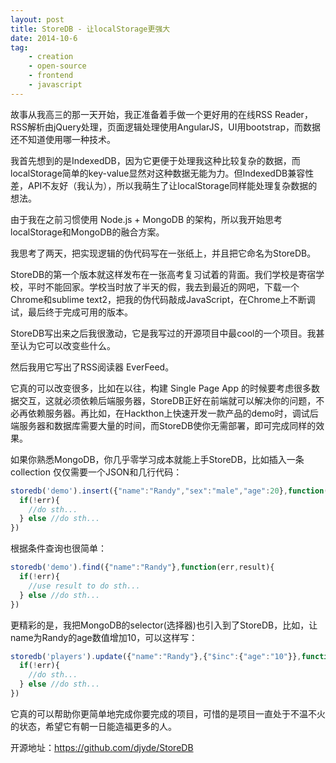 ```yaml
---
layout: post
title: StoreDB - 让localStorage更强大
date: 2014-10-6
tag:
    - creation
    - open-source
    - frontend
    - javascript
---
```

故事从我高三的那一天开始，我正准备着手做一个更好用的在线RSS Reader，RSS解析由jQuery处理，页面逻辑处理使用AngularJS，UI用bootstrap，而数据还不知道使用哪一种技术。

我首先想到的是IndexedDB，因为它更便于处理我这种比较复杂的数据，而localStorage简单的key-value显然对这种数据无能为力。但IndexedDB兼容性差，API不友好（我认为），所以我萌生了让localStorage同样能处理复杂数据的想法。

由于我在之前习惯使用 Node.js + MongoDB 的架构，所以我开始思考localStorage和MongoDB的融合方案。

我思考了两天，把实现逻辑的伪代码写在一张纸上，并且把它命名为StoreDB。

StoreDB的第一个版本就这样发布在一张高考复习试着的背面。我们学校是寄宿学校，平时不能回家。学校当时放了半天的假，我去到最近的网吧，下载一个Chrome和sublime text2，把我的伪代码敲成JavaScript，在Chrome上不断调试，最后终于完成可用的版本。

StoreDB写出来之后我很激动，它是我写过的开源项目中最cool的一个项目。我甚至认为它可以改变些什么。

然后我用它写出了RSS阅读器 EverFeed。

它真的可以改变很多，比如在以往，构建 Single Page App 的时候要考虑很多数据交互，这就必须依赖后端服务器，StoreDB正好在前端就可以解决你的问题，不必再依赖服务器。再比如，在Hackthon上快速开发一款产品的demo时，调试后端服务器和数据库需要大量的时间，而StoreDB使你无需部署，即可完成同样的效果。

如果你熟悉MongoDB，你几乎零学习成本就能上手StoreDB，比如插入一条 collection 仅仅需要一个JSON和几行代码：

```javascript
storedb('demo').insert({"name":"Randy","sex":"male","age":20},function(err,result){
  if(!err){
    //do sth...
  } else //do sth...
})
```

根据条件查询也很简单：

```javascript
storedb('demo').find({"name":"Randy"},function(err,result){
  if(!err){
    //use result to do sth...
  } else //do sth...
})
```

更精彩的是，我把MongoDB的selector(选择器)也引入到了StoreDB，比如，让name为Randy的age数值增加10，可以这样写：

```javascript
storedb('players').update({"name":"Randy"},{"$inc":{"age":"10"}},function(err){
  if(!err){
    //do sth...
  } else //do sth...
})
```


它真的可以帮助你更简单地完成你要完成的项目，可惜的是项目一直处于不温不火的状态，希望它有朝一日能造福更多的人。

开源地址：https://github.com/djyde/StoreDB

